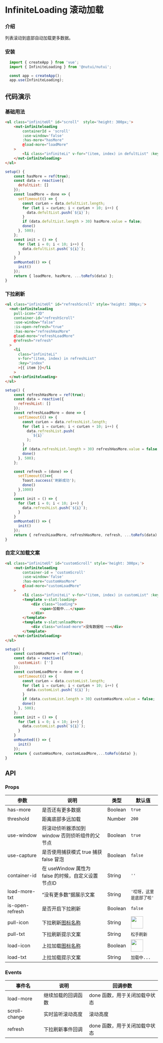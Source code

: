 #  InfiniteLoading 滚动加载

### 介绍

列表滚动到底部自动加载更多数据。

### 安装

```javascript
  import { createApp } from 'vue';
  import { InfiniteLoading } from '@nutui/nutui';

  const app = createApp();
  app.use(InfiniteLoading);
```

## 代码演示
    
### 基础用法

```html
<ul class="infiniteUl" id="scroll"  style='height: 300px;'>
    <nut-infiniteloading
        containerId = 'scroll'
        :use-window='false'
        :has-more="hasMore"
        @load-more="loadMore"
    >
        <li class="infiniteLi" v-for="(item, index) in defultList" :key="index">{{item}}</li>
    </nut-infiniteloading>
</ul>
```
```javascript
setup() {
    const hasMore = ref(true);
    const data = reactive({
      defultList: []
    });
    const loadMore = done => {  
      setTimeout(() => {
        const curLen = data.defultList.length;
        for (let i = curLen; i < curLen + 10; i++) {
          data.defultList.push(`${i}`);
        }
        if (data.defultList.length > 30) hasMore.value = false;
        done()
      }, 500);
    };
    const init = () => {
      for (let i = 0; i < 10; i++) {
        data.defultList.push(`${i}`);
      }
    }
    onMounted(() => {
      init()
    });
    return { loadMore, hasMore, ...toRefs(data) };
}
```
### 下拉刷新

```html
<ul class="infiniteUl" id="refreshScroll" style='height: 300px;'>
  <nut-infiniteloading
    pull-icon="JD"
    container-id="refreshScroll"
    :use-window="false"
    :is-open-refresh="true"
    :has-more="refreshHasMore"
    @load-more="refreshLoadMore"
    @refresh="refresh"
  >
    <li
      class="infiniteLi"
      v-for="(item, index) in refreshList"
      :key="index"
      >{{ item }}</li
    >
  </nut-infiniteloading>
</ul>
```
```javascript
setup() {
    const refreshHasMore = ref(true);
    const data = reactive({
      refreshList: []
    });
    const refreshLoadMore = done => {
      setTimeout(() => {
        const curLen = data.refreshList.length;
        for (let i = curLen; i < curLen + 10; i++) {
          data.refreshList.push(
            `${i}`
          );
        }
        if (data.refreshList.length > 30) refreshHasMore.value = false;
        done()
      }, 500);
    };

    const refresh = (done) => {
      setTimeout(()=>{
        Toast.success('刷新成功');
        done()
      },1000)
    }
    const init = () => {
      for (let i = 0; i < 10; i++) {
        data.refreshList.push(`${i}`);
      }
    }
    onMounted(() => {
      init()
    });
    return { refreshLoadMore, refreshHasMore, refresh, ...toRefs(data) };
}
```
### 自定义加载文案

```html
<ul class="infiniteUl" id="customScroll" style='height: 300px;'>
    <nut-infiniteloading
        container-id = 'customScroll'
        :use-window='false'
        :has-more="customHasMore"
        @load-more="customLoadMore"
    >
        <li class="infiniteLi" v-for="(item, index) in customList" :key="index">{{item}}</li>
        <template v-slot:loading>
            <div class="loading">
                <span>加载中...</span>
            </div>
        </template>
        <template v-slot:unloadMore>
            <div class="unload-more">没有数据啦 ~~</div>
        </template>
    </nut-infiniteloading>
</ul>
```
```javascript
setup() {
    const customHasMore = ref(true);
    const data = reactive({
      customList: ['']
    });
    const customLoadMore = done => {
      setTimeout(() => {
        const curLen = data.customList.length;
        for (let i = curLen; i < curLen + 10; i++) {
          data.customList.push(`${i}`);
        }
        if (data.customList.length > 30) customHasMore.value = false;
        done()
      }, 500);
    };
    const init = () => {
      for (let i = 0; i < 10; i++) {
        data.customList.push(`${i}`);
      }
    }
    onMounted(() => {
      init()
    });
    return { customHasMore, customLoadMore,...toRefs(data) };
}
```

## API

### Props

| 参数         | 说明                             | 类型   | 默认值           |
|--------------|----------------------------------|--------|------------------|
| has-more         | 是否还有更多数据               | Boolean | `true`                |
| threshold         | 距离底部多远加载 | Number | `200`               |
| use-window | 将滚动侦听器添加到 window 否则侦听组件的父节点     | Boolean | `true` |
| use-capture          | 是否使用捕获模式 true 捕获 false 冒泡                        | Boolean | `false`            |
| container-id          | 在 useWindow 属性为 false 的时候，自定义设置节点ID                        | String | `''`            |
| load-more-txt          | “没有更多数”据展示文案                        | String | `'哎呀，这里是底部了啦'`            |
| is-open-refresh        | 是否开启下拉刷新                         | Boolean | `false`                |
| pull-icon        | 下拉刷新[图标名称](#/icon)                        | String | <img src="https://img10.360buyimg.com/imagetools/jfs/t1/169863/6/4565/6306/60125948E7e92774e/40b3a0cf42852bcb.png" width=40/>                |
| pull-txt        | 下拉刷新提示文案                         | String | `松手刷新`                |
| load-icon        | 上拉加载[图标名称](#/icon)                       | Boolean | <img src="https://img10.360buyimg.com/imagetools/jfs/t1/169863/6/4565/6306/60125948E7e92774e/40b3a0cf42852bcb.png" width=40 />                |
| load-txt        | 上拉加载提示文案                         | String | `加载中...`                |

### Events

| 事件名 | 说明           | 回调参数     |
|--------|----------------|--------------|
| load-more  | 继续加载的回调函数 | done 函数，用于关闭加载中状态 |
| scroll-change  | 实时监听滚动高度 | 滚动高度 |
| refresh  | 下拉刷新事件回调 | done 函数，用于关闭加载中状态 |
    